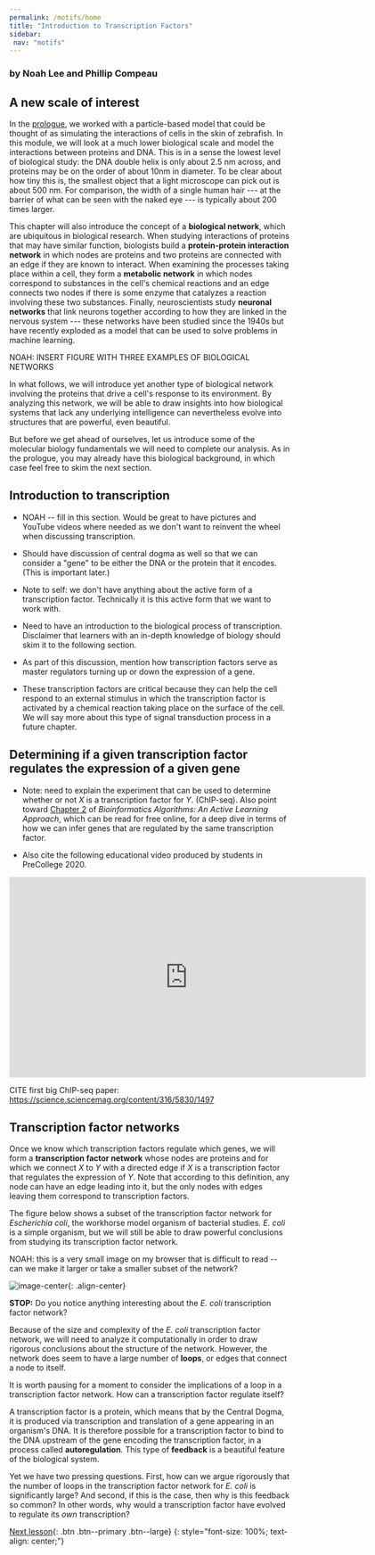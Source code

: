 ```yaml
---
permalink: /motifs/home
title: "Introduction to Transcription Factors"
sidebar:
 nav: "motifs"
---
```


### by Noah Lee and Phillip Compeau

## A new scale of interest

In the [prologue](prologue), we worked with a particle-based model that could be thought of as simulating the interactions of cells in the skin of zebrafish. In this module, we will look at a much lower biological scale and model the interactions between proteins and DNA. This is in a sense the lowest level of biological study: the DNA double helix is only about 2.5 nm across, and proteins may be on the order of about 10nm in diameter. To be clear about how tiny this is, the smallest object that a light microscope can pick out is about 500 nm. For comparison, the width of a single human hair --- at the barrier of what can be seen with the naked eye --- is typically about 200 times larger.

This chapter will also introduce the concept of a **biological network**, which are ubiquitous in biological research. When studying interactions of proteins that may have similar function, biologists build a **protein-protein interaction network** in which nodes are proteins and two proteins are connected with an edge if they are known to interact. When examining the processes taking place within a cell, they form a **metabolic network** in which nodes correspond to substances in the cell's chemical reactions and an edge connects two nodes if there is some enzyme that catalyzes a reaction involving these two substances. Finally, neuroscientists study **neuronal networks** that link neurons together according to how they are linked in the nervous system --- these networks have been studied since the 1940s but have recently exploded as a model that can be used to solve problems in machine learning.

NOAH: INSERT FIGURE WITH THREE EXAMPLES OF BIOLOGICAL NETWORKS

In what follows, we will introduce yet another type of biological network involving the proteins that drive a cell's response to its environment. By analyzing this network, we will be able to draw insights into how biological systems that lack any underlying intelligence can nevertheless evolve into structures that are powerful, even beautiful.

But before we get ahead of ourselves, let us introduce some of the molecular biology fundamentals we will need to complete our analysis. As in the prologue, you may already have this biological background, in which case feel free to skim the next section.

## Introduction to transcription

* NOAH -- fill in this section. Would be great to have pictures and YouTube videos where needed as we don't want to reinvent the wheel when discussing transcription.

* Should have discussion of central dogma as well so that we can consider a "gene" to be either the DNA or the protein that it encodes. (This is important later.)

* Note to self: we don't have anything about the active form of a transcription factor. Technically it is this active form that we want to work with.

* Need to have an introduction to the biological process of transcription.  Disclaimer that learners with an in-depth knowledge of biology should skim it to the following section.

* As part of this discussion, mention how transcription factors serve as master regulators turning up or down the expression of a gene.

* These transcription factors are critical because they can help the cell respond to an external stimulus in which the transcription factor is activated by a chemical reaction taking place on the surface of the cell.  We will say more about this type of signal transduction process in a future chapter.

## Determining if a given transcription factor regulates the expression of a given gene

* Note: need to explain the experiment that can be used to determine whether or not *X* is a transcription factor for *Y*. (ChIP-seq). Also point toward <a href="https://www.bioinformaticsalgorithms.org/bioinformatics-chapter-2" target="_blank">Chapter 2</a> of *Bioinformatics Algorithms: An Active Learning Approach*, which can be read for free online, for a deep dive in terms of how we can infer genes that are regulated by the same transcription factor.

* Also cite the following educational video produced by students in PreCollege 2020.

<iframe width="640" height="360" src="https://www.youtube-nocookie.com/embed/voEDurUgz_4" frameborder="0" allowfullscreen></iframe>

CITE first big ChIP-seq paper: https://science.sciencemag.org/content/316/5830/1497

## Transcription factor networks

Once we know which transcription factors regulate which genes, we will form a **transcription factor network** whose nodes are proteins and for which we connect *X* to *Y* with a directed edge if *X* is a transcription factor that regulates the expression of *Y*.  Note that according to this definition, any node can have an edge leading into it, but the only nodes with edges leaving them correspond to transcription factors.

The figure below shows a subset of the transcription factor network for *Escherichia coli*, the workhorse model organism of bacterial studies. *E. coli* is a simple organism, but we will still be able to draw powerful conclusions from studying its transcription factor network.

NOAH: this is a very small image on my browser that is difficult to read -- can we make it larger or take a smaller subset of the network?

![image-center](../assets/images/motifs_finding_ecoli_1.jpeg){: .align-center}

**STOP:** Do you notice anything interesting about the *E. coli* transcription factor network?

Because of the size and complexity of the *E. coli* transcription factor network, we will need to analyze it computationally in order to draw rigorous conclusions about the structure of the network. However, the network does seem to have a large number of **loops**, or edges that connect a node to itself.

It is worth pausing for a moment to consider the implications of a loop in a transcription factor network. How can a transcription factor regulate itself?

A transcription factor is a protein, which means that by the Central Dogma, it is produced via transcription and translation of a gene appearing in an organism's DNA. It is therefore possible for a transcription factor to bind to the DNA upstream of the gene encoding the transcription factor, in a process called **autoregulation**. This type of  **feedback** is a beautiful feature of the biological system.

Yet we have two pressing questions. First, how can we argue rigorously that the number of loops in the transcription factor network for *E. coli* is significantly large? And second, if this is the case, then why is this feedback so common? In other words, why would a transcription factor have evolved to regulate its *own* transcription?

[Next lesson](finding){: .btn .btn--primary .btn--large}
{: style="font-size: 100%; text-align: center;"}
